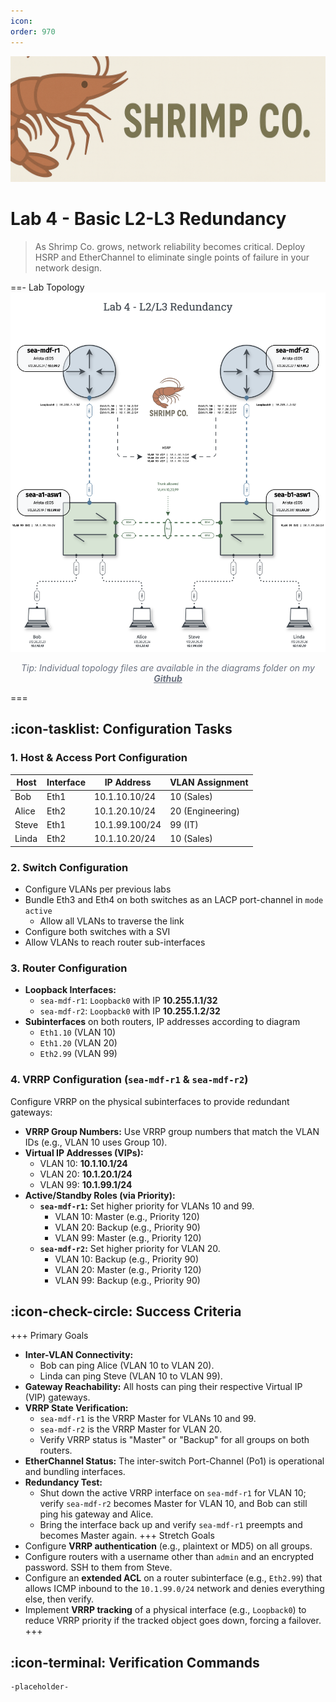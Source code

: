 ```yaml
---
icon:
order: 970
---
```

![](/static/network-academy/shrimpco/banner.png)

# Lab 4 - Basic L2-L3 Redundancy
> As Shrimp Co. grows, network reliability becomes critical. Deploy HSRP and EtherChannel to eliminate single points of failure in your network design.

==- Lab Topology
![](https://raw.githubusercontent.com/network-chadmin/containerlab/refs/heads/main/network-academy/shrimp-co/diagrams/04_basic-redundancy.png)

<p style="font-style: italic; color: #6b7280; font-size: 0.875rem; margin-top: 8px; text-align: center;">
<em>Tip: Individual topology files are available in the diagrams folder on my<strong><a href="https://github.com/network-chadmin/containerlab/tree/main/network-academy/shrimp-co/diagrams" style="color: #6b7280;"> Github</a></strong></em>
</p>
===

## :icon-tasklist: Configuration Tasks

### 1. Host & Access Port Configuration

| **Host** | **Interface** | **IP Address** | **VLAN Assignment** |
|------|-----------|------------|-----------------|
| Bob | Eth1 | 10.1.10.10/24 | 10 (Sales) |
| Alice | Eth2 | 10.1.20.10/24 | 20 (Engineering) |
| Steve | Eth1 | 10.1.99.100/24 | 99 (IT) |
| Linda | Eth2 | 10.1.10.20/24 | 10 (Sales) |

### 2. Switch Configuration

- Configure VLANs per previous labs
- Bundle Eth3 and Eth4 on both switches as an LACP port-channel in `mode active`
    - Allow all VLANs to traverse the link
- Configure both switches with a SVI
- Allow VLANs to reach router sub-interfaces

### 3. Router Configuration

- **Loopback Interfaces:**
    - `sea-mdf-r1`: `Loopback0` with IP **10.255.1.1/32**
    - `sea-mdf-r2`: `Loopback0` with IP **10.255.1.2/32**
- **Subinterfaces** on both routers, IP addresses according to diagram
    - `Eth1.10` (VLAN 10)
    - `Eth1.20` (VLAN 20)
    - `Eth2.99` (VLAN 99)

### 4. VRRP Configuration (`sea-mdf-r1` & `sea-mdf-r2`)

Configure VRRP on the physical subinterfaces to provide redundant gateways:

- **VRRP Group Numbers:** Use VRRP group numbers that match the VLAN IDs (e.g., VLAN 10 uses Group 10).
- **Virtual IP Addresses (VIPs):**
    - VLAN 10: **10.1.10.1/24**
    - VLAN 20: **10.1.20.1/24**
    - VLAN 99: **10.1.99.1/24**
- **Active/Standby Roles (via Priority):**
    - **`sea-mdf-r1`:** Set higher priority for VLANs 10 and 99.
        - VLAN 10: Master (e.g., Priority 120)
        - VLAN 20: Backup (e.g., Priority 90)
        - VLAN 99: Master (e.g., Priority 120)
    - **`sea-mdf-r2`:** Set higher priority for VLAN 20.
        - VLAN 10: Backup (e.g., Priority 90)
        - VLAN 20: Master (e.g., Priority 120)
        - VLAN 99: Backup (e.g., Priority 90)
## :icon-check-circle: Success Criteria

+++ Primary Goals
-   **Inter-VLAN Connectivity:**
    -   Bob can ping Alice (VLAN 10 to VLAN 20).
    -   Linda can ping Steve (VLAN 10 to VLAN 99).
-   **Gateway Reachability:** All hosts can ping their respective Virtual IP (VIP) gateways.
-   **VRRP State Verification:**
    -   `sea-mdf-r1` is the VRRP Master for VLANs 10 and 99.
    -   `sea-mdf-r2` is the VRRP Master for VLAN 20.
    -   Verify VRRP status is "Master" or "Backup" for all groups on both routers.
-   **EtherChannel Status:** The inter-switch Port-Channel (Po1) is operational and bundling interfaces.
-   **Redundancy Test:**
    -   Shut down the active VRRP interface on `sea-mdf-r1` for VLAN 10; verify `sea-mdf-r2` becomes Master for VLAN 10, and Bob can still ping his gateway and Alice.
    -   Bring the interface back up and verify `sea-mdf-r1` preempts and becomes Master again.
+++ Stretch Goals
-   Configure **VRRP authentication** (e.g., plaintext or MD5) on all groups.
-   Configure routers with a username other than `admin` and an encrypted password. SSH to them from Steve.
-   Configure an **extended ACL** on a router subinterface (e.g., `Eth2.99`) that allows ICMP inbound to the `10.1.99.0/24` network and denies everything else, then verify.
-   Implement **VRRP tracking** of a physical interface (e.g., `Loopback0`) to reduce VRRP priority if the tracked object goes down, forcing a failover.
+++

## :icon-terminal: Verification Commands

```eos
-placeholder-
```


